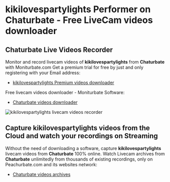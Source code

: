 # kikilovespartylights Performer on Chaturbate - Free LiveCam videos downloader

## Chaturbate Live Videos Recorder

Monitor and record livecam videos of **kikilovespartylights** from **Chaturbate** with Moniturbate.com
Get a premium trial for free by just and only registering with your Email address:
* [kikilovespartylights Premium videos downloader](https://moniturbate.com/request-demo-licence-key.html)

Free livecam videos downloader - Moniturbate Software:
* [Chaturbate videos downloader](https://moniturbate.com/moniturbate-download-software.html)

![kikilovespartylights livecam videos recorder](https://peachurnet.com/templates/moniturbate-software.png)


## Capture kikilovespartylights videos from the Cloud and watch your recordings on Streaming

Without the need of downloading a software, capture **kikilovespartylights** livecam videos from **Chaturbate** 100% online.
Watch Livecam archives from **Chaturbate** unlimitedly from thousands of existing recordings, only on Peachurbate.com and its websites network:
* [Chaturbate videos archives](https://peachurnet.com/)